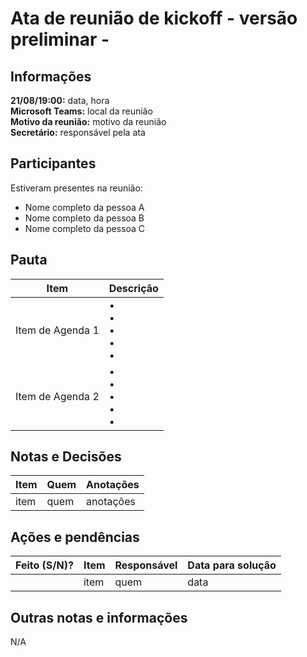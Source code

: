 # Ata de reunião de kickoff - versão preliminar -
  
## Informações
**21/08/19:00:** data, hora  
**Microsoft Teams:** local da reunião  
**Motivo da reunião:** motivo da reunião  
**Secretário:** responsável pela ata  

## Participantes
Estiveram presentes na reunião:
- Nome completo da pessoa A
- Nome completo da pessoa B
- Nome completo da pessoa C

## Pauta

Item | Descrição
---- | ----
Item de Agenda 1 | • <br>• <br>• <br>• <br>• 
Item de Agenda 2 | • <br>• <br>• <br>• <br>• 

## Notas e Decisões
Item | Quem | Anotações |
---- | ---- | ---- |
item | quem | anotações |


## Ações e pendências
| Feito (S/N)? | Item | Responsável | Data para solução |
| ---- | ---- | ---- | ---- |
| | item | quem | data |

## Outras notas e informações
N/A

